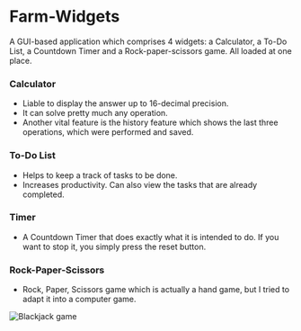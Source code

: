 # Farm-Widgets

A GUI-based application which comprises 4 widgets: a Calculator, a To-Do List, a Countdown Timer and a Rock-paper-scissors game. All loaded at one place.

### Calculator
* Liable to display the answer up to 16-decimal precision.
* It can solve pretty much any operation.
* Another vital feature is the history feature which shows the last three operations, which were performed and saved.
### To-Do List
* Helps to keep a track of tasks to be done.
* Increases productivity. Can also view the tasks that are already completed.
### Timer
* A Countdown Timer that does exactly what it is intended to do. If you want to stop it, you simply press the reset button.
### Rock-Paper-Scissors
* Rock, Paper, Scissors game which is actually a hand game, but I tried to adapt it into a computer game.


![Blackjack game](https://i.ytimg.com/vi/kZwTZGjvzLc/maxresdefault.jpg)
